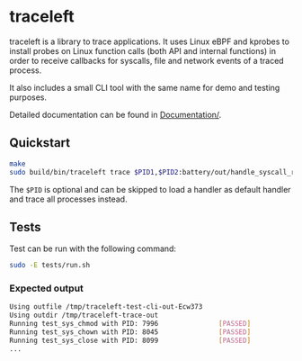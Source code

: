 # traceleft

traceleft is a library to trace applications. It uses Linux eBPF and kprobes to
install probes on Linux function calls (both API and internal functions) in
order to receive callbacks for syscalls, file and network events of a traced
process.

It also includes a small CLI tool with the same name for demo and testing
purposes.

Detailed documentation can be found in [Documentation/](Documentation/).

## Quickstart

```bash
make
sudo build/bin/traceleft trace $PID1,$PID2:battery/out/handle_syscall_read.bpf $PID3:battery/out/handle_syscall_chown.bpf
```

The `$PID` is optional and can be skipped to load a handler as default handler
and trace all processes instead.


## Tests

Test can be run with the following command:


```bash
sudo -E tests/run.sh
```

### Expected output

```bash
Using outfile /tmp/traceleft-test-cli-out-Ecw373
Using outdir /tmp/traceleft-trace-out
Running test_sys_chmod with PID: 7996               [PASSED]
Running test_sys_chown with PID: 8045               [PASSED]
Running test_sys_close with PID: 8099               [PASSED]
...
```
